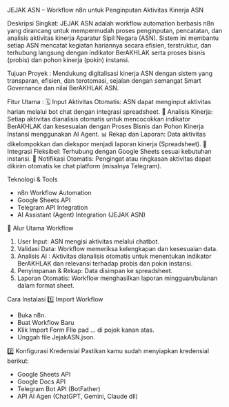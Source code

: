 JEJAK ASN – Workflow n8n untuk Penginputan Aktivitas Kinerja ASN

Deskripsi Singkat:
JEJAK ASN adalah workflow automation berbasis n8n yang dirancang untuk mempermudah proses penginputan, pencatatan, dan analisis aktivitas kinerja Aparatur Sipil Negara (ASN). Sistem ini membantu setiap ASN mencatat kegiatan hariannya secara efisien, terstruktur, dan terhubung langsung dengan indikator BerAKHLAK serta proses bisnis (probis) dan pohon kinerja (pokin) instansi.

Tujuan Proyek : 
Mendukung digitalisasi kinerja ASN dengan sistem yang transparan, efisien, dan terotomasi, sejalan dengan semangat Smart Governance dan nilai BerAKHLAK ASN.

Fitur Utama :
🗓️ Input Aktivitas Otomatis: ASN dapat menginput aktivitas harian melalui bot chat dengan integrasi spreadsheet.
🧠 Analisis Kinerja: Setiap aktivitas dianalisis otomatis untuk mencocokkan indikator BerAKHLAK dan kesesuaian dengan Proses Bisnis dan Pohon Kinerja Instansi menggunakan AI Agent.
📊 Rekap dan Laporan: Data aktivitas dikelompokkan dan diekspor menjadi laporan kinerja (Spreadsheet).
🔗 Integrasi Fleksibel: Terhubung dengan Google Sheets sesuai kebutuhan instansi.
🔔 Notifikasi Otomatis: Pengingat atau ringkasan aktivitas dapat dikirim otomatis ke chat platform (misalnya Telegram).

Teknologi & Tools
- n8n Workflow Automation
- Google Sheets API
- Telegram API Integration
- AI Assistant (Agent) Integration (JEJAK ASN)

📘 Alur Utama Workflow
1. User Input: ASN mengisi aktivitas melalui chatbot.
2. Validasi Data: Workflow memeriksa kelengkapan dan kesesuaian data.
3. Analisis AI : Aktivitas dianalisis otomatis untuk menentukan indikator BerAKHLAK dan relevansi terhadap probis dan pokin instansi.
4. Penyimpanan & Rekap: Data disimpan ke spreadsheet.
5. Laporan Otomatis: Workflow menghasilkan laporan mingguan/bulanan dalam format sheet.

Cara Instalasi
1️⃣ Import Workflow
- Buka n8n.
- Buat Workflow Baru
- Klik Import Form FIle pad ... di pojok kanan atas.
- Unggah file JejakASN.json.

2️⃣ Konfigurasi Kredensial
Pastikan kamu sudah menyiapkan kredensial berikut:
- Google Sheets API
- Google Docs API
- Telegram Bot API (BotFather)
- API AI Agen (ChatGPT, Gemini, Claude dll)
